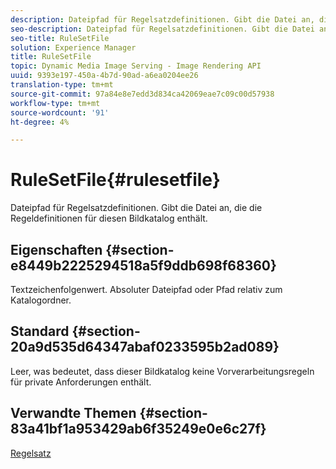 ```yaml
---
description: Dateipfad für Regelsatzdefinitionen. Gibt die Datei an, die die Regeldefinitionen für diesen Bildkatalog enthält.
seo-description: Dateipfad für Regelsatzdefinitionen. Gibt die Datei an, die die Regeldefinitionen für diesen Bildkatalog enthält.
seo-title: RuleSetFile
solution: Experience Manager
title: RuleSetFile
topic: Dynamic Media Image Serving - Image Rendering API
uuid: 9393e197-450a-4b7d-90ad-a6ea0204ee26
translation-type: tm+mt
source-git-commit: 97a84e8e7edd3d834ca42069eae7c09c00d57938
workflow-type: tm+mt
source-wordcount: '91'
ht-degree: 4%

---
```



# RuleSetFile{#rulesetfile}

Dateipfad für Regelsatzdefinitionen. Gibt die Datei an, die die Regeldefinitionen für diesen Bildkatalog enthält.

## Eigenschaften {#section-e8449b2225294518a5f9ddb698f68360}

Textzeichenfolgenwert. Absoluter Dateipfad oder Pfad relativ zum Katalogordner.

## Standard {#section-20a9d535d64347abaf0233595b2ad089}

Leer, was bedeutet, dass dieser Bildkatalog keine Vorverarbeitungsregeln für private Anforderungen enthält.

## Verwandte Themen {#section-83a41bf1a953429ab6f35249e0e6c27f}

[Regelsatz](../../../../../is-api/image-catalog/image-serving-api-ref/c-image-catalog-reference/c-rule-set-reference/c-rule-set-reference.md#concept-3e5058cf3507470b82cac638df23ea8e)
